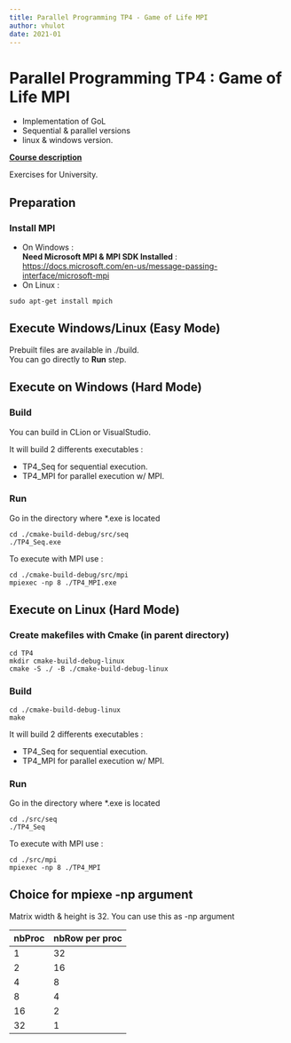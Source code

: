 ```yaml
---
title: Parallel Programming TP4 - Game of Life MPI  
author: vhulot  
date: 2021-01
---
```


# Parallel Programming TP4 : Game of Life MPI

- Implementation of GoL
- Sequential & parallel versions
- linux & windows version.

[**Course description**](https://istic.univ-rennes1.fr/ue-ppar)

Exercises for University.


## Preparation

### Install MPI

- On Windows :  
  **Need Microsoft MPI & MPI SDK Installed** : https://docs.microsoft.com/en-us/message-passing-interface/microsoft-mpi
- On Linux :

```shell
sudo apt-get install mpich
```

## Execute Windows/Linux (Easy Mode)

Prebuilt files are available in ./build.  
You can go directly to **Run** step.

## Execute on Windows (Hard Mode)

### Build

You can build in CLion or VisualStudio.

It will build 2 differents executables :

- TP4_Seq for sequential execution.
- TP4_MPI for parallel execution w/ MPI.

### Run

Go in the directory where \*.exe is located

```shell
cd ./cmake-build-debug/src/seq
./TP4_Seq.exe
```

To execute with MPI use :

```shell
cd ./cmake-build-debug/src/mpi
mpiexec -np 8 ./TP4_MPI.exe
```

## Execute on Linux (Hard Mode)

### Create makefiles with Cmake (in parent directory)

```shell
cd TP4
mkdir cmake-build-debug-linux
cmake -S ./ -B ./cmake-build-debug-linux
```

### Build

```shell
cd ./cmake-build-debug-linux
make
```

It will build 2 differents executables :

- TP4_Seq for sequential execution.
- TP4_MPI for parallel execution w/ MPI.

### Run

Go in the directory where \*.exe is located

```shell
cd ./src/seq
./TP4_Seq
```

To execute with MPI use :

```shell
cd ./src/mpi
mpiexec -np 8 ./TP4_MPI
```

## Choice for mpiexe -np argument

Matrix width & height is 32.
You can use this as -np argument

| nbProc | nbRow per proc |
| ------ | -------------- |
| 1      | 32             |
| 2      | 16             |
| 4      | 8              |
| 8      | 4              |
| 16     | 2              |
| 32     | 1              |

```

```
